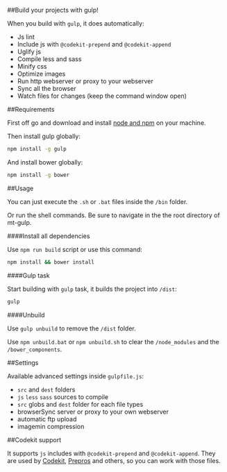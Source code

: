 
##Build your projects with gulp!

When you build with `gulp`, it does automatically:
- Js lint
- Include js with `@codekit-prepend` and `@codekit-append`
- Uglify js
- Compile less and sass
- Minify css
- Optimize images
- Run http webserver or proxy to your webserver
- Sync all the browser
- Watch files for changes (keep the command window open)

##Requirements

First off go and download and install [node and npm](http://nodejs.org/) on your machine.

Then install gulp globally:

```sh
npm install -g gulp
```

And install bower globally:

```sh
npm install -g bower
```

##Usage

You can just execute the `.sh` or `.bat` files inside the `/bin` folder.

Or run the shell commands. Be sure to navigate in the the root directory of mt-gulp.

####Install all dependencies

Use `npm run build` script or use this command:

```sh
npm install && bower install
```

####Gulp task

Start building with `gulp` task, it builds the project into `/dist`:

```sh
gulp
```

####Unbuild

Use `gulp unbuild` to remove the `/dist` folder.

Use `npm unbuild.bat` or `npm unbuild.sh` to clear the `/node_modules` and the `/bower_components`.

##Settings

Available advanced settings inside `gulpfile.js`:
- `src` and `dest` folders
- `js` `less` `sass` sources to compile
- `src` globs and `dest` folder for each file types
- browserSync server or proxy to your own webserver
- automatic ftp upload
- imagemin compression

##Codekit support

It supports `js` includes with `@codekit-prepend` and `@codekit-append`.
They are used by [Codekit](https://incident57.com/codekit/), [Prepros](http://alphapixels.com/prepros/) and others, so you can work with those files.
